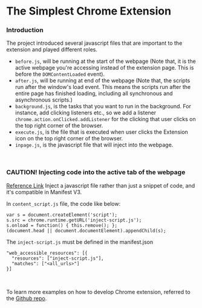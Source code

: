 # The Simplest Chrome Extension

### Introduction

The project introduced several javascript files that are important to the extension and played different roles.
  - `before.js`, will be running at the start of the webpage (Note that, it is the active webpage you're accessing instead of the extension page. This is before the `DOMContentLoaded` event).
  - `after.js`, will be running at end of the webpage (Note that, the scripts run after the window's load event. This means the scripts run after the entire page has finished loading, including all synchronous and asynchronous scripts.)
  - `background.js`, is the tasks that you want to run in the background. For instance, add clicking listeners etc., so we add a listener `chrome.action.onClicked.addListener` for the clicking that user clicks on the top right corner of the browser. 
  - `execute.js`, is the file that is executed when user clicks the Extension icon on the top right corner of the browser. 
  - `inpage.js`, is the javascript file that will inject into the webpage.

<br/>

### CAUTION! Injecting code into the active tab of the webpage
[Reference Link](https://stackoverflow.com/questions/9515704/access-variables-and-functions-defined-in-page-context-using-a-content-script/9517879#9517879)
Inject a javascript file rather than just a snippet of code, and it's compatible in Manifest V3.

In `content_script.js` file, the code like below:
```
var s = document.createElement('script');
s.src = chrome.runtime.getURL('inject-script.js');
s.onload = function() { this.remove(); };
(document.head || document.documentElement).appendChild(s);
```

The `inject-script.js` must be defined in the manifest.json
```
"web_accessible_resources": [{
  "resources": ["inject-script.js"],
  "matches": ["<all_urls>"]
}]
```

<br/>

To learn more examples on how to develop Chrome extension, referred to the [Github repo](https://github.com/GoogleChrome/chrome-extensions-samples).



